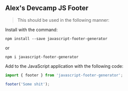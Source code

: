 ## Alex's Devcamp JS Footer

> This should be used in the following manner:

Install with the command: 

```
npm install --save javascript-footer-generator
```

or

```
npm i javascript-footer-generator
```

Add to the JavaScript application with the following code:

```javascript
import { footer } from 'javascript-footer-generator';

footer('Some shit');
```